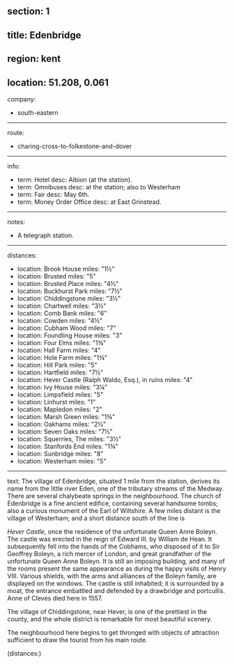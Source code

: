 section: 1
----
title: Edenbridge
----
region: kent
----
location: 51.208, 0.061
----
company:
- south-eastern
----
route:
- charing-cross-to-folkestone-and-dover
----
info:
- term: Hotel
  desc: Albion (at the station).
- term: Omnibuses
  desc: at the station; also to Westerham
- term: Fair
  desc: May 6th.
- term: Money Order Office
  desc: at East Grinstead.
----
notes:
- A telegraph station.
----
distances:
- location: Brook House
  miles: "1½"
- location: Brusted
  miles: "5"
- location: Brusted Place
  miles: "4½"
- location: Buckhurst Park
  miles: "7½"
- location: Chiddingstone
  miles: "3½"
- location: Chartwell
  miles: "3½"
- location: Comb Bank
  miles: "6"
- location: Cowden
  miles: "4½"
- location: Cubham Wood
  miles: "7"
- location: Foundling House
  miles: "3"
- location: Four Elms
  miles: "1¾"
- location: Hall Farm
  miles: "4"
- location: Hole Farm
  miles: "1¾"
- location: Hill Park
  miles: "5"
- location: Hartfield
  miles: "7½"
- location: Hever Castle (Ralph Waldo, Esq.), in ruins
  miles: "4"
- location: Ivy House
  miles: "3¼"
- location: Limpsfield
  miles: "5"
- location: Linhurst
  miles: "1"
- location: Mapledon
  miles: "2"
- location: Marsh Green
  miles: "1¾"
- location: Oakhams
  miles: "2½"
- location: Seven Oaks
  miles: "7½"
- location: Squerries, The
  miles: "3½"
- location: Stanfords End
  miles: "1¾"
- location: Sunbridge
  miles: "8"
- location: Westerham
  miles: "5"
----
text: The village of Edenbridge, situated 1 mile from the station, derives its name from the little river Eden, one of the tributary streams of the Medway. There are several chalybeate springs in the neighbourhood. The church of Edenbridge is a fine ancient edifice, containing several handsome tombs; also a curious monument of the Earl of Wiltshire. A few miles distant is the village of Westerham; and a short distance south of the line is

*Hever Castle*, once the residence of the unfortunate Queen Anne Boleyn. The castle was erected in the reign of Edward III. by William de Hean. It subsequently fell into the hands of the Cobhams, who disposed of it to Sir Geoffrey Boleyn, a rich mercer of London, and great grandfather of the unfortunate Queen Anne Boleyn. It is still an imposing building, and many of the rooms present the same appearance as during the happy visits of Henry VIII. Various shields, with the arms and alliances of the Boleyn family, are displayed on the windows. The castle is still inhabited; it is surrounded by a moat, the entrance embattled and defended by a drawbridge and portcullis. Anne of Cleves died here in 1557.

The village of Chiddingstone, near Hever, is one of the prettiest in the county, and the whole district is remarkable for most beautiful scenery.

The neighbourhood here begins to get thronged with objects of attraction sufficient to draw the tourist from his main route.

(distances:)
